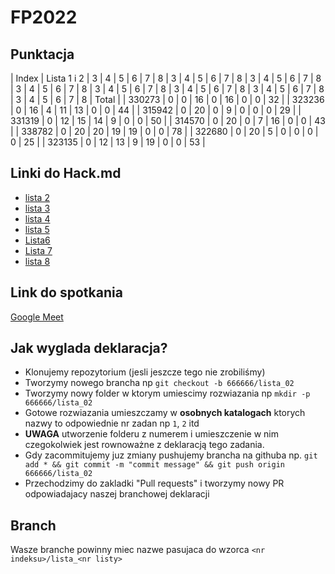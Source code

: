 # FP2022

## Punktacja

| Index | Lista 1 i 2 | 3 | 4 | 5 | 6 | 7 | 8 | 3 | 4 | 5 | 6 | 7 | 8 | 3 | 4 | 5 | 6 | 7 | 8 | 3 | 4 | 5 | 6 | 7 | 8 | 3 | 4 | 5 | 6 | 7 | 8 | 3 | 4 | 5 | 6 | 7 | 8 | 3 | 4 | 5 | 6 | 7 | 8 | 3 | 4 | 5 | 6 | 7 | 8 | Total |
| 330273 | 0 | 0 | 16 | 0 | 16 | 0 | 0 | 32 |
| 323236 | 0 | 16 | 4 | 11 | 13 | 0 | 0 | 44 |
| 315942 | 0 | 20 | 0 | 9 | 0 | 0 | 0 | 29 |
| 331319 | 0 | 12 | 15 | 14 | 9 | 0 | 0 | 50 |
| 314570 | 0 | 20 | 0 | 7 | 16 | 0 | 0 | 43 |
| 338782 | 0 | 20 | 20 | 19 | 19 | 0 | 0 | 78 |
| 322680 | 0 | 20 | 5 | 0 | 0 | 0 | 0 | 25 |
| 323135 | 0 | 12 | 13 | 9 | 19 | 0 | 0 | 53 |

## Linki do Hack.md

- [lista 2](https://hackmd.io/n3PDESuQRqerXNGPm6ZEuQ)
- [lista 3](https://hackmd.io/ubxCRB5UROqu1ZCUn5vYCw)
- [lista 4](https://hackmd.io/WMlK86sRTZKdaoojgTHEcA)
- [lista 5](https://hackmd.io/itbyQUFKSo68b1vOqdeseA)
- [Lista6](https://hackmd.io/BzBNxwE_TZOUkU_E0EbWug)
- [Lista 7](https://hackmd.io/_IVrUws1QRekAJEyCy9LCg)
- [lista 8](https://hackmd.io/dcAvZXhiQJ6cnJGUj5ZXEQ)

## Link do spotkania

[Google Meet](https://meet.google.com/zse-gjvv-nin)

## Jak wyglada deklaracja?

- Klonujemy repozytorium (jesli jeszcze tego nie zrobiliśmy)
- Tworzymy nowego brancha np `git checkout -b 666666/lista_02`
- Tworzymy nowy folder w ktorym umiescimy rozwiazania np `mkdir -p 666666/lista_02`
- Gotowe rozwiazania umieszczamy w **osobnych katalogach** ktorych nazwy to odpowiednie nr zadan np `1`, `2` itd
- **UWAGA** utworzenie folderu z numerem i umieszczenie w nim czegokolwiek jest rownoważne z deklaracją tego zadania.
- Gdy zacommitujemy juz zmiany pushujemy brancha na githuba np. `git add * && git commit -m "commit message" && git push origin 666666/lista_02`
- Przechodzimy do zakladki "Pull requests" i tworzymy nowy PR odpowiadajacy naszej branchowej deklaracji

## Branch

Wasze branche powinny miec nazwe pasujaca do wzorca `<nr indeksu>/lista_<nr listy>`
